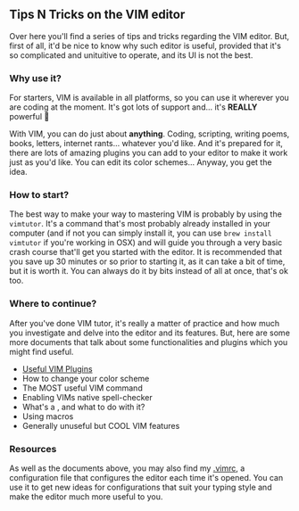 ## Tips N Tricks on the VIM editor
Over here you'll find a series of tips and tricks regarding the VIM editor. But,
first of all, it'd be nice to know why such editor is useful, provided that it's
so complicated and unituitive to operate, and its UI is not the best.

### Why use it?
For starters, VIM is available in all platforms, so you can use it wherever you
are coding at the moment. It's got lots of support and... it's **REALLY**
powerful 💪

With VIM, you can do just about **anything**. Coding, scripting, writing poems,
books, letters, internet rants... whatever you'd like. And it's prepared for it,
there are lots of amazing plugins you can add to your editor to make it work
just as you'd like. You can edit its color schemes... Anyway, you get the idea.

### How to start?
The best way to make your way to mastering VIM is probably by using the
`vimtutor`. It's a command that's most probably already installed in your
computer (and if not you can simply install it, you can use 
`brew install vimtutor` if you're working in OSX) and will guide you through a
very basic crash course that'll get you started with the editor. It is
recommended that you save up 30 minutes or so prior to starting it, as it can
take a bit of time, but it is worth it. You can always do it by bits instead of
all at once, that's ok too.

### Where to continue?
After you've done VIM tutor, it's really a matter of practice and how much you
investigate and delve into the editor and its features. But, here are some more
documents that talk about some functionalities and plugins which you might find
useful.

- [Useful VIM Plugins](UsefulVimPlugins.md)
- How to change your color scheme
- The MOST useful VIM command
- Enabling VIMs native spell-checker
- What's a <leader>, and what to do with it?
- Using macros
- Generally unuseful but COOL VIM features

### Resources
As well as the documents above, you may also find my 
[.vimrc](../Resources/.vimrc), a configuration file that configures the editor 
each time it's opened. You can use it to get new ideas for configurations that
suit your typing style and make the editor much more useful to you.
